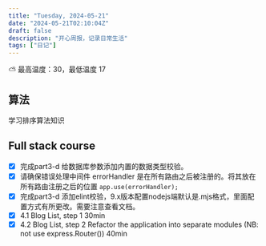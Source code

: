 ```yaml
---
title: "Tuesday, 2024-05-21"
date: "2024-05-21T02:10:04Z"
draft: false
description: "开心周报，记录日常生活"
tags: ["日记"]
---
```

⛅️ 最高温度：30，最低温度 17

## 算法

学习排序算法知识

## Full stack course

- [x] 完成part3-d 给数据库参数添加内置的数据类型校验。
- [x] 请确保错误处理中间件 errorHandler 是在所有路由之后被注册的。将其放在所有路由注册之后的位置 `app.use(errorHandler);`
- [x] 完成part3-d 添加elint校验，9.x版本配置nodejs端默认是.mjs格式，里面配置方式有所更改。需要注意查看文档。
- [x] 4.1 Blog List, step 1 30min
- [x] 4.2 Blog List, step 2 Refactor the application into separate modules (NB: not use express.Router()) 40min
